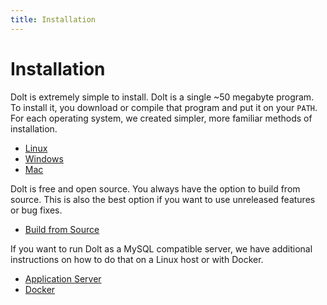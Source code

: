 ```yaml
---
title: Installation
---
```


# Installation

Dolt is extremely simple to install. Dolt is a single ~50 megabyte program. To install it, you download or compile that program and put it on your `PATH`. For each operating system, we created simpler, more familiar methods of installation.

* [Linux](introduction/installation/linux.md)
* [Windows](introduction/installation/windows.md)
* [Mac](introduction/installation/mac.md)

Dolt is free and open source. You always have the option to build from source. This is also the best option if you want to use unreleased features or bug fixes.

* [Build from Source](introduction/installation/source.md)

If you want to run Dolt as a MySQL compatible server, we have additional instructions on how to do that on a Linux host or with Docker.

* [Application Server](ntroduction/installation/application-server.md)
* [Docker](ntroduction/installation/docker.md)